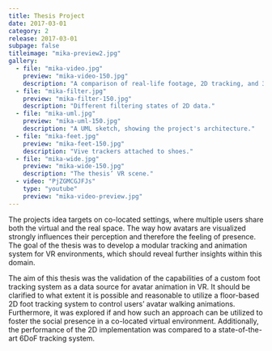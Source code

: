 ```yaml
---
title: Thesis Project
date: 2017-03-01
category: 2
release: 2017-03-01
subpage: false
titleimage: "mika-preview2.jpg"
gallery:
  - file: "mika-video.jpg"
    preview: "mika-video-150.jpg"
    description: "A comparison of real-life footage, 2D tracking, and 3D tracking."
  - file: "mika-filter.jpg"
    preview: "mika-filter-150.jpg"
    description: "Different filtering states of 2D data."
  - file: "mika-uml.jpg"
    preview: "mika-uml-150.jpg"
    description: "A UML sketch, showing the project's architecture."
  - file: "mika-feet.jpg"
    preview: "mika-feet-150.jpg"
    description: "Vive trackers attached to shoes."
  - file: "mika-wide.jpg"
    preview: "mika-wide-150.jpg"
    description: "The thesis’ VR scene."
  - video: "PjZGMCGJFJs"
    type: "youtube"
    preview: "mika-video-preview.jpg"
---
```


The projects idea targets on co-located settings,
where multiple users share both the virtual and the real space. The way how avatars
are visualized strongly influences their perception and therefore the feeling of presence.
The goal of the thesis was to develop a modular tracking and animation system
for VR environments, which should reveal further insights within this domain.

The aim of this thesis was the validation of the capabilities of a custom foot tracking
system as a data source for avatar animation in VR. It should be clarified to what
extent it is possible and reasonable to utilize a floor-based 2D foot tracking system to
control users’ avatar walking animations. Furthermore, it was explored if and how
such an approach can be utilized to foster the social presence in a co-located virtual
environment. Additionally, the performance of the 2D implementation was compared
to a state-of-the-art 6DoF tracking system.